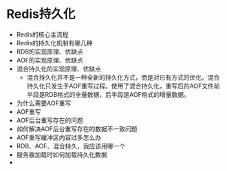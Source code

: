 # Redis持久化
- Redis的核心主流程
- Redis的持久化机制有哪几种
- RDB的实现原理、优缺点
- AOF的实现原理、优缺点
- 混合持久化的实现原理、优缺点
    - 混合持久化并不是一种全新的持久化方式，而是对已有方式的优化。混合持久化只发生于AOF重写过程。使用了混合持久化，重写后的AOF文件前半段是RDB格式的全量数据，后半段是AOF格式的增量数据。
- 为什么需要AOF重写
- AOF重写
- AOF后台重写存在的问题
- 如何解决AOF后台重写存在的数据不一致问题
- AOF重写缓冲区内容过多怎么办
- RDB、AOF、混合持久，我应该用哪一个
- 服务器加载时如何加载持久化数据
- 